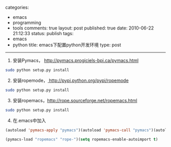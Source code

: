 categories: 
  - emacs
  - programming
  - tools
comments: true
layout: post
published: true
date: 2010-06-22 21:12:33
status: publish
tags: 
  - emacs
  - python
title: emacs下配置python开发环境
type: post
---

1. 安装Pymacs， <a href="http://pymacs.progiciels-bpi.ca/pymacs.html" target="_blank">http://pymacs.progiciels-bpi.ca/pymacs.html</a>

```sh
sudo python setup.py install
```

2. 安装ropemode，<a href="http://pypi.python.org/pypi/ropemode" target="_blank"> http://pypi.python.org/pypi/ropemode</a>

```sh
sudo python setup.py install
```

3. 安装ropemacs，<a href="http://rope.sourceforge.net/ropemacs.html" target="_blank">http://rope.sourceforge.net/ropemacs.html</a>

```sh
sudo python setup.py install
```

4. 在.emacs中加入

```lisp
(autoload 'pymacs-apply "pymacs")(autoload 'pymacs-call "pymacs")(autoload 'pymacs-eval "pymacs" nil t)(autoload 'pymacs-exec "pymacs" nil t)(autoload 'pymacs-load "pymacs" nil t)

(pymacs-load "ropemacs" "rope-")(setq ropemacs-enable-autoimport t)
```
